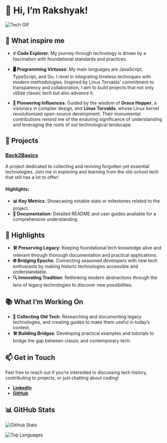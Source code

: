 # 👋 Hi, I’m Rakshyak!

![Tech GIF](https://i.giphy.com/media/v1.Y2lkPTc5MGI3NjExcXBvYXE2bTFzN2x2dnphZzkwN3Vsb281OHZtY2pqaHVoeG1wdDFzMyZlcD12MV9pbnRlcm5hbF9naWZfYnlfaWQmY3Q9Zw/WubZPnIa2o0CI/giphy.gif)

## 🧠 What inspire me

- **💡 Code Explorer**: My journey through technology is driven by a fascination with foundational standards and practices.

- **🖥️ Programming Virtuoso**: My main languages are JavaScript, TypeScript, and Go. I revel in integrating timeless techniques with modern methodologies. Inspired by Linus Torvalds' commitment to transparency and collaboration, I aim to build projects that not only utilize classic tech but also advance it.

- **🌟 Pioneering Influences**: Guided by the wisdom of **Grace Hopper**, a visionary in compiler design, and **Linus Torvalds**, whose Linux kernel revolutionized open-source development. Their monumental contributions remind me of the enduring significance of understanding and leveraging the roots of our technological landscape.

## 🚀 Projects

### [Back2Basics](https://github.com/rakshyak-98/Back2Basics#readme)
A project dedicated to collecting and reviving forgotten yet essential technologies. Join me in exploring and learning from the old-school tech that still has a lot to offer!

#### Highlights:
- **📊 Key Metrics**: Showcasing notable stats or milestones related to the project.
- **📂 Documentation**: Detailed README and user guides available for a comprehensive understanding.

## 🌟 Highlights

- **🛠️ Preserving Legacy**: Keeping foundational tech knowledge alive and relevant through thorough documentation and practical applications.
- **🌐 Bridging Epochs**: Connecting seasoned developers with new tech enthusiasts by making historic technologies accessible and understandable.
- **🔍 Innovating Tradition**: Rethinking modern abstractions through the lens of legacy technologies to discover new possibilities.

## 📚 What I’m Working On

- **🔄 Collecting Old Tech**: Researching and documenting legacy technologies, and creating guides to make them useful in today’s context.
- **🛠️ Building Bridges**: Developing practical examples and tutorials to bridge the gap between classic and contemporary tech.

## 📫 Get in Touch

Feel free to reach out if you’re interested in discussing tech history, contributing to projects, or just chatting about coding!

- **[LinkedIn](https://www.linkedin.com/in/rakshyak-satpathy/)**
- **[GitHub](https://github.com/rakshyak-98)**

## 📊 GitHub Stats

![GitHub Stats](https://github-readme-stats.vercel.app/api?username=rakshyak-98&show_icons=true&count_private=true&hide_title=true)

![Top Languages](https://github-readme-stats.vercel.app/api/top-langs/?username=rakshyak-98&layout=compact)
